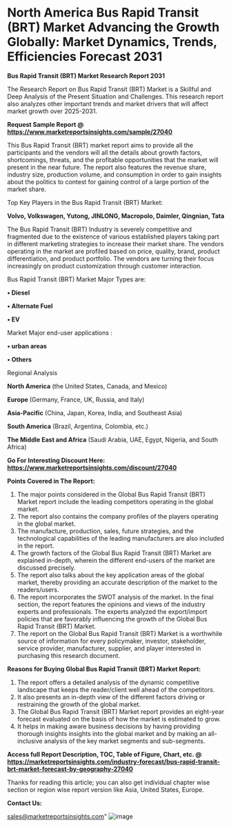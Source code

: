  # North America Bus Rapid Transit (BRT) Market Advancing the Growth Globally: Market Dynamics, Trends, Efficiencies Forecast 2031

<strong>Bus Rapid Transit (BRT) Market Research Report 2031</strong>

The Research Report on Bus Rapid Transit (BRT) Market is a Skillful and Deep Analysis of the Present Situation and Challenges. This research report also analyzes other important trends and market drivers that will affect market growth over 2025-2031.

<strong>Request Sample Report @ <a href=https://www.marketreportsinsights.com/sample/27040>https://www.marketreportsinsights.com/sample/27040</a></strong>

This Bus Rapid Transit (BRT) market report aims to provide all the participants and the vendors will all the details about growth factors, shortcomings, threats, and the profitable opportunities that the market will present in the near future. The report also features the revenue share, industry size, production volume, and consumption in order to gain insights about the politics to contest for gaining control of a large portion of the market share.

Top Key Players in the Bus Rapid Transit (BRT) Market:

<strong>Volvo, Volkswagen, Yutong, JINLONG, Macropolo, Daimler, Qingnian, Tata</strong>

The Bus Rapid Transit (BRT) Industry is severely competitive and fragmented due to the existence of various established players taking part in different marketing strategies to increase their market share. The vendors operating in the market are profiled based on price, quality, brand, product differentiation, and product portfolio. The vendors are turning their focus increasingly on product customization through customer interaction.

Bus Rapid Transit (BRT) Market Major Types are:

<strong>• Diesel

• Alternate Fuel

• EV</strong>

Market Major end-user applications :

<strong>• urban areas

• Others</strong>

Regional Analysis

</u><strong><b>North America</b></strong> (the United States, Canada, and Mexico)

<strong><b>Europe </b></strong>(Germany, France, UK, Russia, and Italy)

<strong><b>Asia-Pacific</b></strong> (China, Japan, Korea, India, and Southeast Asia)

<strong><b>South America</b></strong> (Brazil, Argentina, Colombia, etc.)

<strong><b>The Middle East and Africa</b></strong> (Saudi Arabia, UAE, Egypt, Nigeria, and South Africa)

<strong>Go For Interesting Discount Here: <a href=https://www.marketreportsinsights.com/discount/27040>https://www.marketreportsinsights.com/discount/27040</a></strong>

<strong>Points Covered in The Report:</strong>
<ol>
  <li>The major points considered in the Global Bus Rapid Transit (BRT) Market report include the leading competitors operating in the global market.</li>
  <li>The report also contains the company profiles of the players operating in the global market.</li>
  <li>The manufacture, production, sales, future strategies, and the technological capabilities of the leading manufacturers are also included in the report.</li>
  <li>The growth factors of the Global Bus Rapid Transit (BRT) Market are explained in-depth, wherein the different end-users of the market are discussed precisely.</li>
  <li>The report also talks about the key application areas of the global market, thereby providing an accurate description of the market to the readers/users.</li>
  <li>The report incorporates the SWOT analysis of the market. In the final section, the report features the opinions and views of the industry experts and professionals. The experts analyzed the export/import policies that are favorably influencing the growth of the Global Bus Rapid Transit (BRT) Market.</li>
  <li>The report on the Global Bus Rapid Transit (BRT) Market is a worthwhile source of information for every policymaker, investor, stakeholder, service provider, manufacturer, supplier, and player interested in purchasing this research document.</li>
</ol>
<strong>Reasons for Buying Global Bus Rapid Transit (BRT) Market Report:</strong>

<ol>
  <li>The report offers a detailed analysis of the dynamic competitive landscape that keeps the reader/client well ahead of the competitors.</li>
  <li>It also presents an in-depth view of the different factors driving or restraining the growth of the global market.</li>
  <li>The Global Bus Rapid Transit (BRT) Market report provides an eight-year forecast evaluated on the basis of how the market is estimated to grow.</li>
  <li>It helps in making aware business decisions by having providing thorough insights insights into the global market and by making an all-inclusive analysis of the key market segments and sub-segments.</li>
</ol>
<strong>Access full Report Description, TOC, Table of Figure, Chart, etc. @ <a href=https://marketreportsinsights.com/industry-forecast/bus-rapid-transit-brt-market-forecast-by-geography-27040>https://marketreportsinsights.com/industry-forecast/bus-rapid-transit-brt-market-forecast-by-geography-27040</a></strong>


Thanks for reading this article; you can also get individual chapter wise section or region wise report version like Asia, United States, Europe.

<strong>Contact Us:</strong>

sales@marketreportsinsights.com"
![image](https://github.com/user-attachments/assets/a6092a43-b2a4-46c5-9623-84540c302bc5)
